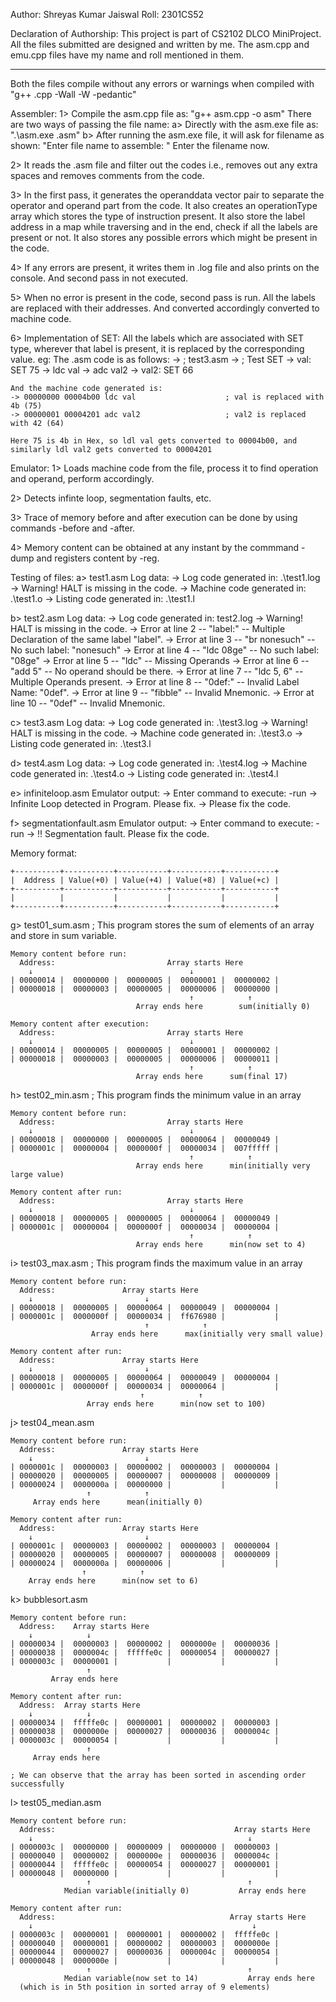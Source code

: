 Author: Shreyas Kumar Jaiswal
Roll: 2301CS52

Declaration of Authorship: This project is part of CS2102 DLCO MiniProject.
All the files submitted are designed and written by me.
The asm.cpp and emu.cpp files have my name and roll mentioned in them.

----------------------------------------------------------------------------

Both the files compile without any errors or warnings when compiled with "g++ <file>.cpp -Wall -W -pedantic"

Assembler:
1> Compile the asm.cpp file as: "g++ asm.cpp -o asm"
   There are two ways of passing the file name:
   a> Directly with the asm.exe file as: ".\asm.exe <filename>.asm"
   b> After running the asm.exe file, it will ask for filename as shown:
      "Enter file name to assemble:     "
      Enter the filename now.

2> It reads the .asm file and filter out the codes i.e., removes out any extra spaces and removes comments from the code.

3> In the first pass, it generates the operanddata vector pair to separate the operator and operand part from the code.
   It also creates an operationType array which stores the type of instruction present.
   It also store the label address in a map while traversing and in the end, check if all the labels are present or not.
   It also stores any possible errors which might be present in the code.

4> If any errors are present, it writes them in .log file and also prints on the console. And second pass in not executed.

5> When no error is present in the code, second pass is run.
   All the labels are replaced with their addresses. And converted accordingly converted to machine code.
  
6> Implementation of SET: 
    All the labels which are associated with SET type, wherever that label is present, it is replaced by the corresponding value.
    eg: The .asm code is as follows:
    -> ; test3.asm
    -> ; Test SET
    -> val: SET 75
    -> ldc     val
    -> adc     val2
    -> val2: SET 66

    And the machine code generated is: 
    -> 00000000 00004b00 ldc val                    ; val is replaced with 4b (75)
    -> 00000001 00004201 adc val2                   ; val2 is replaced with 42 (64)

    Here 75 is 4b in Hex, so ldl val gets converted to 00004b00, and similarly ldl val2 gets converted to 00004201

Emulator:
1> Loads machine code from the file, process it to find operation and operand, perform accordingly.

2> Detects infinte loop, segmentation faults, etc.

3> Trace of memory before and after execution can be done by using commands -before and -after.

4> Memory content can be obtained at any instant by the commmand -dump and registers content by -reg.

Testing of files: 
a> test1.asm
  Log data: 
    -> Log code generated in: .\test1.log
    -> Warning! HALT is missing in the code.
    -> Machine code generated in: .\test1.o
    -> Listing code generated in: .\test1.l

b> test2.asm
  Log data:
    -> Log code generated in: test2.log
    -> Warning! HALT is missing in the code.
    -> Error at line 2 -- "label:" -- Multiple Declaration of the same label "label".
    -> Error at line 3 -- "br nonesuch" -- No such label: "nonesuch"
    -> Error at line 4 -- "ldc 08ge" -- No such label: "08ge"
    -> Error at line 5 -- "ldc" -- Missing Operands
    -> Error at line 6 -- "add 5" -- No operand should be there.
    -> Error at line 7 -- "ldc 5, 6" -- Multiple Operands present.
    -> Error at line 8 -- "0def:" -- Invalid Label Name: "0def".
    -> Error at line 9 -- "fibble" -- Invalid Mnemonic.
    -> Error at line 10 -- "0def" -- Invalid Mnemonic.

c> test3.asm
  Log data:
    -> Log code generated in: .\test3.log
    -> Warning! HALT is missing in the code.
    -> Machine code generated in: .\test3.o
    -> Listing code generated in: .\test3.l


d> test4.asm
  Log data:
    -> Log code generated in: .\test4.log
    -> Machine code generated in: .\test4.o
    -> Listing code generated in: .\test4.l

e> infiniteloop.asm
  Emulator output:
    -> Enter command to execute: -run
    -> Infinite Loop detected in Program. Please fix.
    -> Please fix the code.

f> segmentationfault.asm
  Emulator output: 
    -> Enter command to execute: -run
    -> !! Segmentation fault. Please fix the code.

Memory format:

    +----------+-----------+-----------+-----------+-----------+  
    |  Address | Value(+0) | Value(+4) | Value(+8) | Value(+c) |  
    +----------+-----------+-----------+-----------+-----------+  
    |          |           |           |           |           |
    +----------+-----------+-----------+-----------+-----------+
g> test01_sum.asm  ; This program stores the sum of elements of an array and store in sum variable.

    Memory content before run:
      Address:                         Array starts Here
        ↓                                   ↓
    | 00000014 |  00000000 |  00000005 |  00000001 |  00000002 |  
    | 00000018 |  00000003 |  00000005 |  00000006 |  00000000 |
                                            ↑            ↑
                                Array ends here        sum(initially 0)

    Memory content after execution: 
      Address:                         Array starts Here
        ↓                                   ↓
    | 00000014 |  00000005 |  00000005 |  00000001 |  00000002 |  
    | 00000018 |  00000003 |  00000005 |  00000006 |  00000011 |  
                                            ↑            ↑
                                Array ends here      sum(final 17)

h> test02_min.asm    ; This program finds the minimum value in an array

    Memory content before run:
      Address:                         Array starts Here
        ↓                                   ↓
    | 00000018 |  00000000 |  00000005 |  00000064 |  00000049 |
    | 0000001c |  00000004 |  0000000f |  00000034 |  007fffff | 
                                            ↑            ↑
                                Array ends here      min(initially very large value)
    
    Memory content after run:
      Address:                         Array starts Here
        ↓                                   ↓
    | 00000018 |  00000005 |  00000005 |  00000064 |  00000049 |  
    | 0000001c |  00000004 |  0000000f |  00000034 |  00000004 |
                                            ↑            ↑
                                Array ends here      min(now set to 4)

i> test03_max.asm    ; This program finds the maximum value in an array

    Memory content before run:
      Address:               Array starts Here
        ↓                         ↓
    | 00000018 |  00000005 |  00000064 |  00000049 |  00000004 |  
    | 0000001c |  0000000f |  00000034 |  ff676980 |           | 
                                  ↑            ↑                                      
                      Array ends here      max(initially very small value)
    
    Memory content after run:
      Address:               Array starts Here
        ↓                         ↓
    | 00000018 |  00000005 |  00000064 |  00000049 |  00000004 |  
    | 0000001c |  0000000f |  00000034 |  00000064 |           |
                                 ↑            ↑
                     Array ends here      min(now set to 100)

j> test04_mean.asm

    Memory content before run:
      Address:               Array starts Here
        ↓                         ↓
    | 0000001c |  00000003 |  00000002 |  00000003 |  00000004 |  
    | 00000020 |  00000005 |  00000007 |  00000008 |  00000009 |  
    | 00000024 |  0000000a |  00000000 |           |           |
                     ↑            ↑                                    
         Array ends here      mean(initially 0)
    
    Memory content after run:
      Address:               Array starts Here
        ↓                         ↓
    | 0000001c |  00000003 |  00000002 |  00000003 |  00000004 |
    | 00000020 |  00000005 |  00000007 |  00000008 |  00000009 |  
    | 00000024 |  0000000a |  00000006 |           |           | 
                    ↑            ↑
        Array ends here      min(now set to 6)

k> bubblesort.asm

    Memory content before run:
      Address:    Array starts Here
        ↓            ↓
    | 00000034 |  00000003 |  00000002 |  0000000e |  00000036 |  
    | 00000038 |  0000004c |  fffffe0c |  00000054 |  00000027 |  
    | 0000003c |  00000001 |           |           |           | 
                     ↑                                                
             Array ends here     
    
    Memory content after run:
      Address:  Array starts Here
        ↓            ↓
    | 00000034 |  fffffe0c |  00000001 |  00000002 |  00000003 |  
    | 00000038 |  0000000e |  00000027 |  00000036 |  0000004c |  
    | 0000003c |  00000054 |           |           |           |
                     ↑          
         Array ends here      

    ; We can observe that the array has been sorted in ascending order successfully

l> test05_median.asm

    Memory content before run:
      Address:                                        Array starts Here
        ↓                                                ↓
    | 0000003c |  00000000 |  00000009 |  00000000 |  00000003 |  
    | 00000040 |  00000002 |  0000000e |  00000036 |  0000004c |  
    | 00000044 |  fffffe0c |  00000054 |  00000027 |  00000001 |  
    | 00000048 |  00000000 |           |           |           |
                     ↑                                   ↑                                               
                Median variable(initially 0)           Array ends here     
    
    Memory content after run:
      Address:                                       Array starts Here
        ↓                                                 ↓
    | 0000003c |  00000001 |  00000001 |  00000002 |  fffffe0c |  
    | 00000040 |  00000001 |  00000002 |  00000003 |  0000000e |  
    | 00000044 |  00000027 |  00000036 |  0000004c |  00000054 |  
    | 00000048 |  0000000e |           |           |           |
                     ↑                                   ↑                                               
                Median variable(now set to 14)           Array ends here     
      (which is in 5th position in sorted array of 9 elements)

